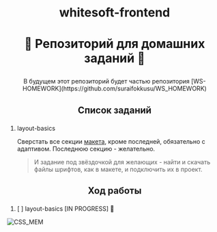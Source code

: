 # <p align="center"> whitesoft-frontend </p>

# <p align="center"> :japanese_goblin: Репозиторий для домашних заданий :japanese_goblin: </p>

<p align="center"> В будущем этот репозиторий будет частью репозитория [WS-HOMEWORK](https://github.com/suraifokkusu/WS_HOMEWORK) </p>

## <p align="center"> Список заданий </p>

1.  layout-basics

    Сверстать все секции [макета](https://www.figma.com/file/u8D9YwNePh3eerc9j85eSa/SaaS-Landing-Page?node-id=0%3A2), кроме последней, обязательно с адаптивом. Последнюю секцию - желательно.

    > И задание под звёздочкой для желающих - найти и скачать файлы шрифтов, как в макете, и подключить их в проект.

## <p align="center"> Ход работы </p>

1. [ ] layout-basics [IN PROGRESS] :ghost:

<!-- ![PIXEL_ROBOT](https://media0.giphy.com/media/3oKIPilY2t6gRNnhFm/giphy.gif?cid=790b7611ce776bb15cbd5b28415498ee4f3d7a974451d456&rid=giphy.gif&ct=g) -->

<!-- ![PIXEL_JAPAN](https://media2.giphy.com/media/cEPawPL8QUrxGSX8VC/giphy.gif?cid=790b76111de2c44744d78fdc1c98931bacd7a7802c3ce0d3&rid=giphy.gif&ct=g) -->

![CSS_MEM](https://media0.giphy.com/media/yYSSBtDgbbRzq/giphy.gif?cid=790b7611de1039489b5bb5cc8f570b2316fedef26678e512&rid=giphy.gif&ct=g)
